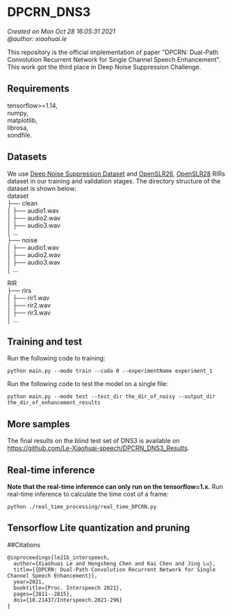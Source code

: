# DPCRN_DNS3
*Created on Mon Oct 28 16:05:31 2021* </br>
*@author: xiaohuai.le*

This repository is the official implementation of paper "DPCRN: Dual-Path Convolution Recurrent Network for Single Channel Speech Enhancement". This work got the third place in Deep Noise Suppression Challenge.
## Requirements
tensorflow>=1.14, </br>
numpy,            </br>
matplotlib,       </br>
librosa,          </br>
sondfile.         </br>

## Datasets
 We use [Deep Noise Suppression Dataset](https://github.com/microsoft/DNS-Challenge) and [OpenSLR26](http://www.openslr.org/26/), [OpenSLR28](http://www.openslr.org/28/) RIRs dataset in our training and validation stages. The directory structure of the dataset is shown below: </br>
dataset </br>
├── clean    </br>
│    ├── audio1.wav</br>
│    ├── audio2.wav</br>
│    ├── audio3.wav</br>
│    ...</br>
├── noise</br>
│    ├── audio1.wav</br>
│    ├── audio2.wav</br>
│    ├── audio3.wav</br>
│    ...</br>

RIR</br>
├── rirs</br>
│    ├── rir1.wav</br>
│    ├── rir2.wav</br>
│    ├── rir3.wav</br>
│    ...</br>

## Training and test
Run the following code to training:
```shell
python main.py --mode train --cuda 0 --experimentName experiment_1
```
Run the following code to test the model on a single file:
```shell
python main.py --mode test --test_dir the_dir_of_noisy --output_dir the_dir_of_enhancement_results
```
## More samples 

The final results on the blind test set of DNS3 is available on https://github.com/Le-Xiaohuai-speech/DPCRN_DNS3_Results. </br>

## Real-time inference
**Note that the real-time inference can only run on the tensorflow=1.x.**
Run real-time inference to calculate the time cost of a frame:</br>  
```shell
python ./real_time_processing/real_time_DPCRN.py
```
## Tensorflow Lite quantization and pruning

##Citations
```shell
@inproceedings{le21b_interspeech,
  author={Xiaohuai Le and Hongsheng Chen and Kai Chen and Jing Lu},
  title={{DPCRN: Dual-Path Convolution Recurrent Network for Single Channel Speech Enhancement}},
  year=2021,
  booktitle={Proc. Interspeech 2021},
  pages={2811--2815},
  doi={10.21437/Interspeech.2021-296}
}
```
